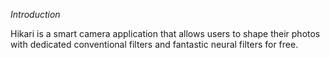 *Introduction*

Hikari is a smart camera application that allows users to shape their photos with
dedicated conventional filters and fantastic neural filters for free.

